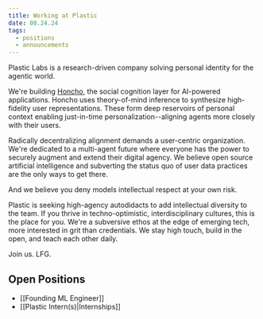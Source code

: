 ```yaml
---
title: Working at Plastic
date: 08.24.24
tags:
  - positions
  - announcements
---
```


Plastic Labs is a research-driven company solving personal identity for the agentic world.

We're building [Honcho](https://honcho.dev), the social cognition layer for AI-powered applications. Honcho uses theory-of-mind inference to synthesize high-fidelity user representations. These form deep reservoirs of personal context enabling just-in-time personalization--aligning agents more closely with their users.

Radically decentralizing alignment demands a user-centric organization. We're dedicated to a multi-agent future where everyone has the power to securely augment and extend their digital agency. We believe open source artificial intelligence and subverting the status quo of user data practices are the only ways to get there.

And we believe you deny models intellectual respect at your own risk.

Plastic is seeking high-agency autodidacts to add intellectual diversity to the team. If you thrive in techno-optimistic, interdisciplinary cultures, this is the place for you. We're a subversive ethos at the edge of emerging tech, more interested in grit than credentials. We stay high touch, build in the open, and teach each other daily.

Join us. LFG.

## Open Positions

- [[Founding ML Engineer]]
- [[Plastic Intern(s)|Internships]]
